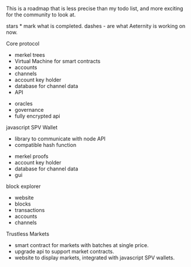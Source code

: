 This is a roadmap that is less precise than my todo list, and more exciting for the community to look at.

stars * mark what is completed.
dashes - are what Aeternity is working on now.

Core protocol

* merkel trees
* Virtual Machine for smart contracts
* accounts
* channels
* account key holder
* database for channel data
* API
 - oracles
 - governance
 - fully encrypted api

javascript SPV Wallet

* library to communicate with node API
* compatible hash function
 - merkel proofs
 - account key holder
 - database for channel data
 - gui

block explorer

 - website
 - blocks
 - transactions
 - accounts
 - channels

Trustless Markets

 - smart contract for markets with batches at single price.
 - upgrade api to support market contracts.
 - website to display markets, integrated with javascript SPV wallets.